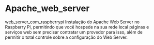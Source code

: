 # Apache_web_server
web_server_com_raspberrypi
Instalação do Apache Web Server no Raspberry Pi, permitindo que você hospede na sua rede local páginas e serviços web sem precisar
contratar um provedor para isso, além de permitir o total controle sobre a configuração do Web Server.
